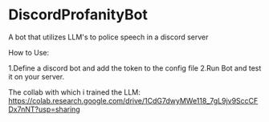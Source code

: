 # DiscordProfanityBot
A bot that utilizes LLM's to police speech in a discord server

How to Use:

1.Define a discord bot and add the token to the config file
2.Run Bot and test it on your server.

The collab with which i trained the LLM:
https://colab.research.google.com/drive/1CdG7dwyMWe118_7gL9jv9SccCFDx7nNT?usp=sharing


